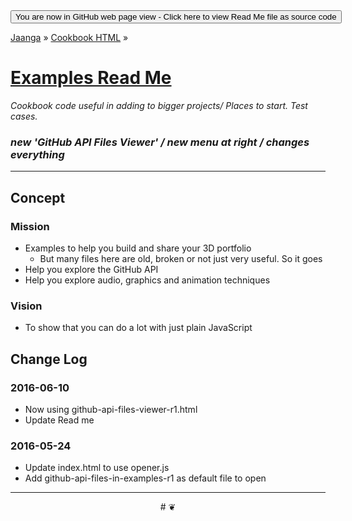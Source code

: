 <span style=display:none; >
[You are now in GitHub source code view - Click here to view Read Me file as a web page]( http://jaanga.github.io/cookbook-html/examples/index.html "View file as a web page." ) </span>
<input type=button onclick=window.location.href='https://github.com/jaanga/jaanga.github.io/tree/master/cookbook-html/examples/'; value='You are now in GitHub web page view - Click here to view Read Me file as source code' />

[Jaanga]( http://jaanga.github.io ) &raquo; [Cookbook HTML]( http://jaanga.github.io/cookbook-html/  ) &raquo;

[Examples Read Me]( index.html#readme.md )
===

_Cookbook code useful in adding to bigger projects/ Places to start. Test cases._


### _new 'GitHub API Files Viewer' / new menu at right / changes everything_


***

## Concept

### Mission

* Examples to help you build and share your 3D portfolio
	* But many files here are old, broken or not just very useful. So it goes
* Help you explore the GitHub API
* Help you explore audio, graphics and animation techniques
 

### Vision

* To show that you can do a lot with just plain JavaScript



<!--

_This read me is still missing many links_


## Array Associative

### [Array Associative R1]( http://jaanga.github.io/cookbook-html/examples/array-associative/array-associative-r1.html )


## Events

### [mousedown-mousemove]( http://jaanga.github.io/cookbook-html/examples/events/mousedown-mousemove-r1.html )


## GitHub API

### [GitHub API File Viewer Babylon.js R1]( http://jaanga.github.io/cookbook-html/examples/github-api-rss/file-viewers/github-api-file-viewer-babylonjs-r1.html )

### [GitHub API File Explorer]( http://jaanga.github.io/cookbook-html/examples/github-api-rss/github-api-explorer/github-api-explorer-r1.html )

### [GitHub RSS R1]( http://jaanga.github.io/cookbook-html/examples/github-api-rss/github-rss/github-rss-r1.html )


## Gradient Background

### [Gradient Background Demo ]( http://jaanga.github.io/cookbook-html/examples/gradient-background/gradient-background-r1.html )

* Pretty colors in the background




## Location Hash

### [Location Hash Demo]( http://jaanga.github.io/cookbook-html/examples/location-hash/location-hash-parse-variable-lengths-r1.html )

* Inter page communication




## Maps

### [Request Map Given Lat Lon]( http://jaanga.github.io/cookbook-html/examples/maps/request-map-given-lat-lon/ )

#### Features

* Select latitude and longitude
	* By using sliders
	* By selecting a city from the gazetteer
* Zoom levels 3 to 18
	* Zoom levels 19 and 20 available from some sources
* Display map tiles from any one of nine sources
	* Google, OpenStreetMap and others
* Gazetteer with over 2,000 place names
	* Place names displayed in scrollable list
* Near real-time data updates
* Slide-out 'hamburger' menu helps viewing on mobile or tablet devices
* Select number of tiles to display in the code

##### Latest update: 2016-03-17 / R4

* First commit



## Showdown Demo



## Request Animation Frame

* [Request Animation Frame Read Me]( http://jaanga.github.io/cookbook-html/examples/request-animation-frame/ )

## Table with DIV

### [Table with DIV ]( http://jaanga.github.io/cookbook-html/examples/table-with-div/table-with-div-r1.html )

* Using DIV instead if table,tr,td may look nicer



## Text to Voice

[ Text to Voice]( http://jaanga.github.io/cookbook-html/examples/text-to-voice/speech-synth-basic.html )




## Time Zone

### [Time Now]( http://jaanga.github.io/cookbook-html/examples/time-zone/time-now/ )

#### Features

* Creates a Date Object with the current locat time
* General utility to view all the [Date methods]( https://developer.mozilla.org/en-US/docs/Web/JavaScript/Reference/Global_Objects/Date )
	* With some comments and link to Mozilla Data docs 
* Calculates and creates a Date object with [UTC]( https://en.wikipedia.org/wiki/Coordinated_Universal_Time ) time
	* Displays a number of characteristics pertaining to the format of the Date object when used to hold UTC time
* Calculates and displays the current time for a number of cities given their latitude and longitude
	* Displays a number of characteristics pertaining to the format of the Date object when used to hold local time of remote locations
	* Obtains time offset for remote location using [Google Maps Timezone API]( https://developers.google.com/maps/documentation/timezone/intro )

#### Latest update: 2016-03-17 ~ R4
 
* First commit


### [Time Remote Given Lat Lon UTC]( http://jaanga.github.io/cookbook-html/examples/time-zone/time-remote-given-lat-lon-utc/ )

#### Features
 
* Uses [Google Maps Time Zone API]( https://developers.google.com/maps/documentation/timezone/intro ) to determine time zone
	* Handles day light saving time and local time zone anomalies
	* Ocean locations are timeless
* Default latitude and longitude is San Francisco
* Sliders update latitude and longitude and recalculates time in real-time
* Sliders update UTC time
* Buttons add selected cities
* Permalinks support accepts latitude, longitude and UTC time input
* Calculates and displays remote day and time - given UTC hours ans minutes
	* Displays universal time
	* Displays time zone and time zone ID

#### Latest update: 2016-03-14 / R3

* Rename from 'Time Now Given Lat Lon]' to 'Time Remote Given Lat Lon UTC'
* Add UTC hour and minute sliders
* Add buttons
* Requests Google Date only as needed and not always
* Adds UTC date and time to permalinks
* Improve display mechanism
* Add remote universal time display 




## Web Audio
-->


## Change Log

### 2016-06-10

* Now using github-api-files-viewer-r1.html
* Update Read me

### 2016-05-24

* Update index.html to use opener.js
* Add github-api-files-in-examples-r1 as default file to open


***

<center title='Jaanga ~ your 3D happy place' >
# <a href=javascript:window.scrollTo(0,0); style=text-decoration:none; > ❦ </a>
</center>
